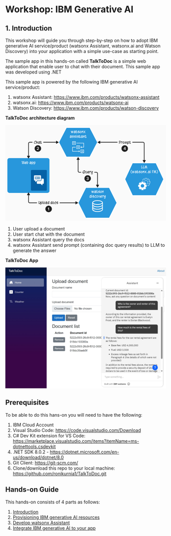 # Workshop: IBM Generative AI

## 1. Introduction
This workshop will guide you through step-by-step on how to adopt IBM generative AI service/product (watsonx Assistant, watsonx.ai and Watson Discovery) into your application with a simple use-case as starting point.

The sample app in this hands-on called **TalkToDoc** is a simple web application that enable user to chat with their document. This sample app was developed using .NET 

This sample app is powered by the following IBM generative AI service/product:

1. watsonx Assistant: https://www.ibm.com/products/watsonx-assistant
2. watsonx.ai: https://www.ibm.com/products/watsonx-ai
3. Watson Discovery: https://www.ibm.com/products/watson-discovery

**TalkToDoc architecture diagram**

<img src="assets/images/TalkToDocDiagram.png" width="650">

1. User upload a document
2. User start chat with the document
3. watsonx Assistant query the docs
4. watsonx Assistant send prompt (containing doc query results) to LLM to generate the answer

**TalkToDoc App**

<img src="assets/images/Heading.jpeg" width="650">

## Prerequisites
To be able to do this hans-on you will need to have the following:
1. IBM Cloud Account
2. Visual Studio Code: https://code.visualstudio.com/Download 
3. C# Dev Kit extension for VS Code: https://marketplace.visualstudio.com/items?itemName=ms-dotnettools.csdevkit
4. .NET SDK 8.0.2 - https://dotnet.microsoft.com/en-us/download/dotnet/8.0
5. Git Client: https://git-scm.com/
6. Clone/download this repo to your local machine: https://github.com/ronikurnia1/TalkToDoc.git 

## Hands-on Guide

This hands-on consists of 4 parts as follows:
1. [Introduction](readme.md#1-introduction)
2. [Provisioning IBM generative AI resources](provisioning.md#2-provisioning-ibm-generative-ai-resources)
3. [Develop watsonx Assistant](develop.md#3-develop-watsonx-assistant)
4. [Integrate IBM generative AI to your app](integrate.md#4-integrate-ibm-generative-ai-to-your-app)

